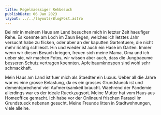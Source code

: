 ```yaml
---
title: Regelmaessiger Rehbesuch
publishDate: 06 Jan 2023
layout: ../../layouts/BlogPost.astro
---
```

Bei mir in meinem Haus am Land besuchen mich in letzter Zeit haeufiger Rehe. Es koennte am Loch im Zaun liegen, welches ich letztes Jahr versucht habe zu flicken, oder aber an der kaputten Gartentuere, die nicht mehr richtig schliesst. Hin und wieder ist auch ein Hase im Garten. Immer wenn wir diesen Besuch kriegen, freuen sich meine Mama, Oma und ich ueber sie, wir machen Fotos, wir wissen aber auch, dass die Jungbaeume besseren Schutz vertragen koennten. Apfelbaumknospen sind wohl sehr schmackhaft.

Mein Haus am Land ist fuer mich als Staedter ein Luxus. Ueber all die Jahre war es eine grosse Belastung, da es ein grosses Grundstueck ist und dementsprechend viel Aufmerksamkeit braucht. Waehrend der Pandemie allerdings war es der ideale Rueckzugsort. Meine Mutter hat vom Haus aus Homeoffice gemacht. Ich habe vor der Onlineuni frischen Parasol im Grundstueck nebenan gesucht. Meine Freunde litten in Stadtwohnungen, viele alleine.